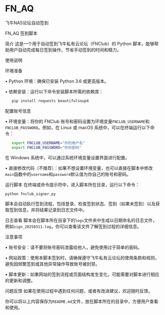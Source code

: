 # FN_AQ
飞牛NAS论坛自动签到

FN_AQ 签到脚本


简介
这是一个用于自动签到飞牛私有云论坛（FNClub）的 Python 脚本，能够帮助用户自动完成每日签到操作，节省手动签到的时间和精力。


使用说明


环境准备

• Python 环境：确保已安装 Python 3.6 或更高版本。

• 依赖安装：运行以下命令安装脚本所需的依赖库：

```bash
   pip install requests beautifulsoup4
   ```



配置账号信息

• 环境变量：将你的 FNClub 账号和密码设置为环境变量`FNCLUB_USERNAME`和`FNCLUB_PASSWORD`。例如，在 Linux 或 macOS 系统中，可以在终端运行以下命令：

```bash
   export FNCLUB_USERNAME="你的用户名"
   export FNCLUB_PASSWORD="你的密码"
   ```

在 Windows 系统中，可以通过系统环境变量设置界面进行配置。

• 直接修改代码（不推荐）：如果不想设置环境变量，也可以直接在脚本中修改`main`函数中的`username`和`password`默认值为你自己的账号和密码。


运行脚本
在终端或命令提示符中，进入脚本所在目录，运行以下命令：

```bash
python fnclub_signer.py
```

脚本会自动执行签到流程，包括登录、检查签到状态、签到（如果未签到）以及获取签到信息，并将结果记录到日志文件中。


日志查看
脚本会在脚本所在目录下的`logs`文件夹中生成以日期命名的日志文件，例如`sign_20250311.log`，你可以查看该文件了解签到过程的详细信息。


注意事项

• 账号安全：请不要将账号密码泄露给他人，避免使用过于简单的密码。

• 网站政策：使用本脚本签到时，请确保遵守飞牛私有云论坛的使用条款和规则，避免因频繁签到或其他异常操作导致账号被封禁。

• 脚本更新：如果网站的签到流程或页面结构发生变化，可能需要对脚本进行相应的更新和调整。


问题反馈
如果在使用过程中遇到任何问题，或者有改进建议，欢迎随时反馈。

你可以将以上内容保存为`README.md`文件，放在脚本所在的目录中，方便用户查看和使用。
